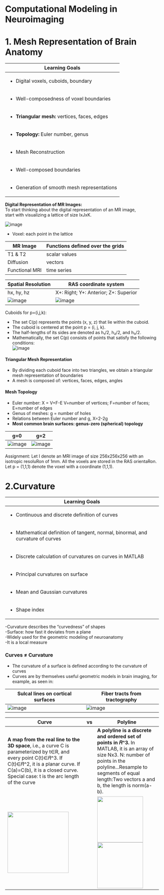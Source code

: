 # Computational Modeling in Neuroimaging
# 1. Mesh Representation of Brain Anatomy
| Learning Goals |         
|----------------|
|<ul><li>Digital voxels, cuboids, boundary</li></ul> |
|<ul><li>Well-composedness of voxel boundaries </li></ul>|
|<ul><li>**Triangular mesh:** vertices, faces, edges </li></ul>|
|<ul><li>**Topology:** Euler number, genus</li></ul> |
|<ul><li>Mesh Reconstruction</li></ul>  |
|<ul><li>Well-composed boundaries </li></ul>|
|<ul><li>Generation of smooth mesh representations</li></ul>|



**Digital Representation of MR Images:**  
To start thinking about the digital representation of an MR image,  
start with visualizing a lattice of size IxJxK.  

![image](https://github.com/Liz-Neuroimaging-Notebook/Computational-Modeling-in-Neuroimaging/assets/156251670/5985e589-c9ea-4401-9f2b-753d20fbdb1b)


- Voxel: each point in the lattice
  
|MR Image  | Functions defined over the grids |
|--------- | -------------------------------- |
|T1 & T2   | scalar values |
|Diffusion | vectors |
|Functional MRI |  time series | 

|Spatial Resolution | RAS coordinate system      |
|------------------ | -------------------------- |
|hx, hy, hz         | X+: Right; Y+: Anterior; Z+: Superior |
| ![image](https://github.com/Liz-Neuroimaging-Notebook/Computational-Modeling-in-Neuroimaging/assets/156251670/9ee7a7fe-0e1d-4c38-86b6-6ddd620611bf)| ![image](https://github.com/Liz-Neuroimaging-Notebook/Computational-Modeling-in-Neuroimaging/assets/156251670/332b5427-04f5-4469-8778-09d13e5558b9) |

Cuboids for p=(i,j,k):
- The set C(p) represents the points (x, y, z) that lie within the cuboid.
- The cuboid is centered at the point p = (i, j, k).
- The half-lengths of its sides are denoted as h₁/2, h₂/2, and h₃/2.
- Mathematically, the set C(p) consists of points that satisfy the following conditions:  
![image](https://github.com/Liz-Neuroimaging-Notebook/testpageforNIIN550/assets/156251670/afd25d66-d138-4e7a-be8a-ffd8b6cb636c)  



#### Triangular Mesh Representation
- By dividing each cuboid face into two triangles, we obtain a triangular mesh representation of boundaries
- A mesh is composed of: vertices, faces, edges, angles

#### Mesh Topology  
- Euler number: X = V+F-E V=number of vertices; F=number of faces; E=number of edges  
- Genus of meshes: g = number of holes  
- Relations between Euler number and g, X=2-2g  
- **Most common brain surfaces: genus-zero (spherical) topology**

|    g=0                |        g=2                |
|-----------------------|---------------------------|
|![image](https://github.com/Liz-Neuroimaging-Notebook/Computational-Modeling-in-Neuroimaging/assets/156251670/8e7aed22-d6c0-4a4b-a5e6-239dcce37bd0)|![image](https://github.com/Liz-Neuroimaging-Notebook/Computational-Modeling-in-Neuroimaging/assets/156251670/d85349d4-e0a5-4f66-a1b6-36b26a3626ea)|


Assignment: 
Let I denote an MRI image of size 256x256x256 with an isotropic resoluRon of 1mm. All the voxels are stored in the RAS orientaRon. Let p = (1,1,1) denote the voxel with a coordinate (1,1,1). 



# 2.Curvature 
| Learning Goals |         
|----------------|
| <ul><li>Continuous and discrete definition of curves</li></ul>|
| <ul><li>Mathematical definition of tangent, normal, binormal, and curvature of curves</li></ul> |
| <ul><li>Discrete calculation of curvatures on curves in MATLAB</li></ul>   |
| <ul><li>Principal curvatures on surface</li></ul>  |
| <ul><li>Mean and Gaussian curvatures</li></ul>  |
| <ul><li>Shape index </li></ul>|

-Curvature describes the “curvedness” of shapes  
-Surface: how fast it deviates from a plane  
-Widely used for the geometric modeling of neuroanatomy  
-It is a local measure

### Curves ≠ Curvature 
- The curvature of a surface is defined according to the curvature of curves
- Curves are by themselves useful geometric models in brain imaging,
for example, as seen in:
  
| Sulcal lines on cortical surfaces  |   Fiber tracts from tractography  |
|------------------------------------|-----------------------------------|
|![image](https://github.com/Liz-Neuroimaging-Notebook/Computational-Modeling-in-Neuroimaging/assets/156251670/e721ca8d-f5a2-4dff-b833-be77072337d0)|![image](https://github.com/Liz-Neuroimaging-Notebook/Computational-Modeling-in-Neuroimaging/assets/156251670/e99bab6e-d3d4-4a25-81f1-66423d3634e3)|


| Curve    |  vs  |  Polyline   | 
|----------|------|-------------|
|**A map from the real line to the 3D space**, i.e., a curve C is parameterized by t∈R, and every point C(t)∈𝑅^3. If C(t)∈𝑅^2, it is a planar curve. If C(a)=C(b), it is a closed curve. Special case: t is the arc length of the curve |      | **A polyline is a discrete and ordered set of points in 𝑅^3.** In MATLAB, it is an array of size Nx3. N: number of points in the polyline...Resample to segments of equal length:Two vectors a and b, the length is norm(a-b).|
|<img src="https://github.com/Liz-Neuroimaging-Notebook/Computational-Modeling-in-Neuroimaging/assets/156251670/a68de2f7-7d85-4f05-b492-6b83eb1bf9a2" width="200" height="200"/>| | <img src="https://github.com/Liz-Neuroimaging-Notebook/Computational-Modeling-in-Neuroimaging/assets/156251670/548e76ca-b152-4701-8087-0804b4b329cb" width="150" height="150" /> <img src="https://github.com/Liz-Neuroimaging-Notebook/Computational-Modeling-in-Neuroimaging/assets/156251670/fee41c15-db15-4921-bd77-f3e0b6a19e31" width="150" height="150" />|


